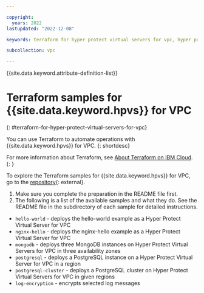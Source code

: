 ```yaml
---

copyright:
  years: 2022
lastupdated: "2022-12-08"

keywords: terraform for hyper protect virtual servers for vpc, hyper protect virtual server automation

subcollection: vpc

---
```


{{site.data.keyword.attribute-definition-list}}

# Terraform samples for {{site.data.keyword.hpvs}} for VPC
{: #terraform-for-hyper-protect-virtual-servers-for-vpc}

You can use Terraform to automate operations with {{site.data.keyword.hpvs}} for VPC.
{: shortdesc}

For more information about Terraform, see [About Terraform on IBM Cloud](/docs/ibm-cloud-provider-for-terraform?topic=ibm-cloud-provider-for-terraform-about).
{: }

To explore the Terraform samples for {{site.data.keyword.hpvs}} for VPC, go to the [repository](https://github.com/ibm-hyper-protect/linuxone-vsi-automation-samples/tree/master/terraform-hpvs){: external}. 

1. Make sure you complete the preparation in the README file first. 
2. The following is a list of the available samples and what they do. See the README file in the subdirectory of each sample for detailed instructions. 

- `hello-world` - deploys the hello-world example as a Hyper Protect Virtual Server for VPC
- `nginx-hello` - deploys the nginx-hello example as a Hyper Protect Virtual Server for VPC
- `mongodb` - deploys three MongoDB instances on Hyper Protect Virtual Servers for VPC in three availability zones
- `postgresql` - deploys a PostgreSQL instance on a Hyper Protect Virtual Server for VPC in a region
- `postgresql-cluster` - deploys a PostgreSQL cluster on Hyper Protect Virtual Servers for VPC in given regions
- `log-encryption` - encrypts selected log messages


